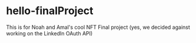 # hello-finalProject
This is for Noah and Amal's cool NFT Final project (yes, we decided against working on the LinkedIn OAuth API)
